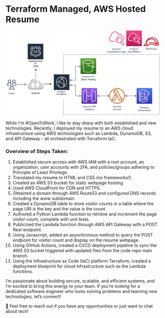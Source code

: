 # Terraform Managed, AWS Hosted Resume

![System Design](/AWS.drawio.png)

While I'm #OpenToWork, I like to stay sharp with both established and new technologies. Recently, I deployed my resume to an AWS cloud infrastructure using AWS technologies such as Lambda, DynamoDB, S3, and API Gateway - all orchestrated with Terraform IaC.

### Overview of Steps Taken:

1. Established secure access with AWS IAM with a root account, an organization, user accounts with 2FA, and policies/groups adhering to Principle of Least Privilege.
2. Translated my resume to HTML and CSS (no frameworks!).
3. Created an AWS S3 bucket for static webpage hosting.
4. Used AWS CloudFront for CDN and HTTPS.
5. Obtained a domain through AWS Route53 and configured DNS records including the www subdomain.
6. Created a DynamoDB table to store visitor counts in a table where the page URI is the key and the value is the count.
7. Authored a Python Lambda function to retrieve and increment the page visitor count, complete with unit tests.
8. Publicized the Lambda function through AWS API Gateway with a POST Rest endpoint.
9. Using Javascript, added an asynchronous method to query the POST endpoint for visitor count and display on the resume webpage.
10. Using GitHub Actions, created a CI/CD deployment pipeline to sync the AWS S3 bucket triggered with updated files from the code repo main branch.
11. Using the Infrastructure as Code (IaC) platform Terraform, created a deployment blueprint for cloud infrastructure such as the Lambda functions.

I’m passionate about building secure, scalable, and efficient systems, and I’m excited to bring this energy to your team. If you’re looking for a dedicated software engineer who loves solving problems and learning new technologies, let’s connect!

📩 Feel free to reach out if you have any opportunities or just want to chat about tech!
